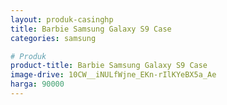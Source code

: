 ```yaml
---
layout: produk-casinghp
title: Barbie Samsung Galaxy S9 Case
categories: samsung

# Produk
product-title: Barbie Samsung Galaxy S9 Case
image-drive: 10CW__iNULfWjne_EKn-rIlKYeBX5a_Ae
harga: 90000
---
```

